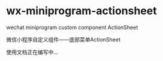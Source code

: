 # wx-miniprogram-actionsheet
wechat miniprogram custom component ActionSheet

微信小程序自定义组件——底部菜单ActionSheet

使用文档正在编写中...